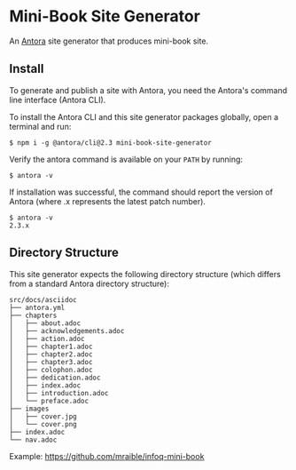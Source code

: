 # Mini-Book Site Generator

An [Antora](https://antora.org/) site generator that produces mini-book site.

## Install

To generate and publish a site with Antora, you need the Antora's command line interface (Antora CLI).

To install the Antora CLI and this site generator packages globally, open a terminal and run:

    $ npm i -g @antora/cli@2.3 mini-book-site-generator

Verify the antora command is available on your `PATH` by running:

    $ antora -v

If installation was successful, the command should report the version of Antora (where .x represents the latest patch number).

    $ antora -v
    2.3.x

## Directory Structure

This site generator expects the following directory structure (which differs from a standard Antora directory structure):
```
src/docs/asciidoc
├── antora.yml
├── chapters
│   ├── about.adoc
│   ├── acknowledgements.adoc
│   ├── action.adoc
│   ├── chapter1.adoc
│   ├── chapter2.adoc
│   ├── chapter3.adoc
│   ├── colophon.adoc
│   ├── dedication.adoc
│   ├── index.adoc
│   ├── introduction.adoc
│   └── preface.adoc
├── images
│   ├── cover.jpg
│   └── cover.png
├── index.adoc
└── nav.adoc
```

Example: https://github.com/mraible/infoq-mini-book
